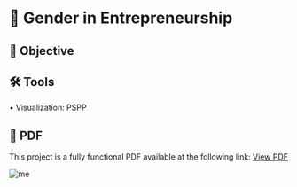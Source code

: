 # 🤝 Gender in Entrepreneurship
## 🎯 Objective <br>
## 🛠️ Tools <br>
• Visualization: PSPP <p>
## 📄 PDF <br>
This project is a fully functional PDF available at the following link: [View PDF](https://github.com/redefiningvicky/Gender-in-Entrepreneurship/blob/38c0b7b1379ba96dfca7a61134fe4f0f807878da/Gender_in_Entrepreneurship.pdf) <p>
![me]()
